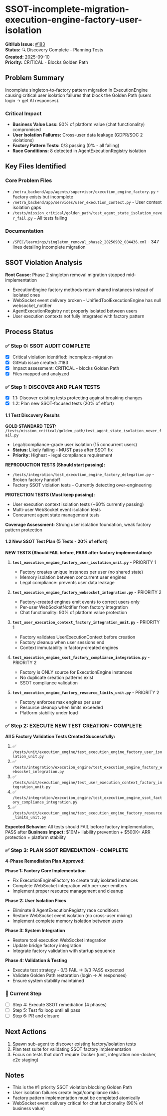 # SSOT-incomplete-migration-execution-engine-factory-user-isolation

**GitHub Issue:** [#183](https://github.com/netra-systems/netra-apex/issues/183)  
**Status:** 🔍 Discovery Complete - Planning Tests  
**Created:** 2025-09-10  
**Priority:** CRITICAL - Blocks Golden Path

## Problem Summary

Incomplete singleton-to-factory pattern migration in ExecutionEngine causing critical user isolation failures that block the Golden Path (users login → get AI responses).

### Critical Impact
- **Business Value Loss:** 90% of platform value (chat functionality) compromised
- **User Isolation Failures:** Cross-user data leakage (GDPR/SOC 2 violations)
- **Factory Pattern Tests:** 0/3 passing (0% - all failing)
- **Race Conditions:** 8 detected in AgentExecutionRegistry isolation

## Key Files Identified

### Core Problem Files
- `/netra_backend/app/agents/supervisor/execution_engine_factory.py` - Factory exists but incomplete
- `/netra_backend/app/services/user_execution_context.py` - User context isolation gaps
- `/tests/mission_critical/golden_path/test_agent_state_isolation_never_fail.py` - All tests failing

### Documentation
- `/SPEC/learnings/singleton_removal_phase2_20250902_084436.xml` - 347 lines detailing incomplete migration

## SSOT Violation Analysis

**Root Cause:** Phase 2 singleton removal migration stopped mid-implementation
- ExecutionEngine factory methods return shared instances instead of isolated ones
- WebSocket event delivery broken - UnifiedToolExecutionEngine has null websocket_notifier  
- AgentExecutionRegistry not properly isolated between users
- User execution contexts not fully integrated with factory pattern

## Process Status

### ✅ Step 0: SSOT AUDIT COMPLETE
- [x] Critical violation identified: incomplete-migration
- [x] GitHub issue created: #183
- [x] Impact assessment: CRITICAL - blocks Golden Path
- [x] Files mapped and analyzed

### ✅ Step 1: DISCOVER AND PLAN TESTS  
- [x] 1.1: Discover existing tests protecting against breaking changes
- [x] 1.2: Plan new SSOT-focused tests (20% of effort)

#### 1.1 Test Discovery Results
**GOLD STANDARD TEST:** `/tests/mission_critical/golden_path/test_agent_state_isolation_never_fail.py`
- Legal/compliance-grade user isolation (15 concurrent users)
- **Status:** Likely failing - MUST pass after SSOT fix
- **Priority:** Highest - legal compliance requirement

**REPRODUCTION TESTS (Should start passing):**
- `/tests/integration/test_execution_engine_factory_delegation.py` - Broken factory handoff
- Factory SSOT violation tests - Currently detecting over-engineering

**PROTECTION TESTS (Must keep passing):**
- User execution context isolation tests (~60% currently passing)
- Multi-user WebSocket event isolation tests  
- Concurrent agent state management tests

**Coverage Assessment:** Strong user isolation foundation, weak factory pattern protection

#### 1.2 New SSOT Test Plan (5 Tests - 20% of effort)
**NEW TESTS (Should FAIL before, PASS after factory implementation):**

1. **`test_execution_engine_factory_user_isolation_unit.py`** - PRIORITY 1
   - Factory creates unique instances per user (no shared state)
   - Memory isolation between concurrent user engines
   - Legal compliance: prevents user data leakage

2. **`test_execution_engine_factory_websocket_integration.py`** - PRIORITY 2  
   - Factory-created engines emit events to correct users only
   - Per-user WebSocketNotifier from factory integration
   - Chat functionality: 90% of platform value protection

3. **`test_user_execution_context_factory_integration_unit.py`** - PRIORITY 1
   - Factory validates UserExecutionContext before creation
   - Factory cleanup when user sessions end
   - Context immutability in factory-created engines

4. **`test_execution_engine_ssot_factory_compliance_integration.py`** - PRIORITY 2
   - Factory is ONLY source for ExecutionEngine instances
   - No duplicate creation patterns exist
   - SSOT compliance validation

5. **`test_execution_engine_factory_resource_limits_unit.py`** - PRIORITY 2
   - Factory enforces max engines per user
   - Resource cleanup when limits exceeded
   - Platform stability under load

### ✅ Step 2: EXECUTE NEW TEST CREATION - COMPLETE
**All 5 Factory Validation Tests Created Successfully:**

1. ✅ `/tests/unit/execution_engine/test_execution_engine_factory_user_isolation_unit.py`
2. ✅ `/tests/integration/execution_engine/test_execution_engine_factory_websocket_integration.py` 
3. ✅ `/tests/unit/execution_engine/test_user_execution_context_factory_integration_unit.py`
4. ✅ `/tests/integration/execution_engine/test_execution_engine_ssot_factory_compliance_integration.py`
5. ✅ `/tests/unit/execution_engine/test_execution_engine_factory_resource_limits_unit.py`

**Expected Behavior:** All tests should FAIL before factory implementation, PASS after
**Business Impact:** $10M+ liability prevention + $500K+ ARR protection + platform stability

### ✅ Step 3: PLAN SSOT REMEDIATION - COMPLETE
**4-Phase Remediation Plan Approved:**

**Phase 1: Factory Core Implementation**
- Fix ExecutionEngineFactory to create truly isolated instances
- Complete WebSocket integration with per-user emitters  
- Implement proper resource management and cleanup

**Phase 2: User Isolation Fixes**
- Eliminate 8 AgentExecutionRegistry race conditions
- Restore WebSocket event isolation (no cross-user mixing)
- Implement complete memory isolation between users

**Phase 3: System Integration**
- Restore tool execution WebSocket integration
- Update bridge factory integration
- Integrate factory validation with startup sequence

**Phase 4: Validation & Testing**
- Execute test strategy - 0/3 FAIL → 3/3 PASS expected
- Validate Golden Path restoration (login → AI responses)
- Ensure system stability maintained

### 🔄 Current Step
- [ ] Step 4: Execute SSOT remediation (4 phases)
- [ ] Step 5: Test fix loop until all pass
- [ ] Step 6: PR and closure

## Next Actions
1. Spawn sub-agent to discover existing factory/isolation tests
2. Plan test suite for validating SSOT factory implementation  
3. Focus on tests that don't require Docker (unit, integration non-docker, e2e staging)

## Notes
- This is the #1 priority SSOT violation blocking Golden Path
- User isolation failures create legal/compliance risks
- Factory pattern implementation must be completed atomically
- WebSocket event delivery critical for chat functionality (90% of business value)